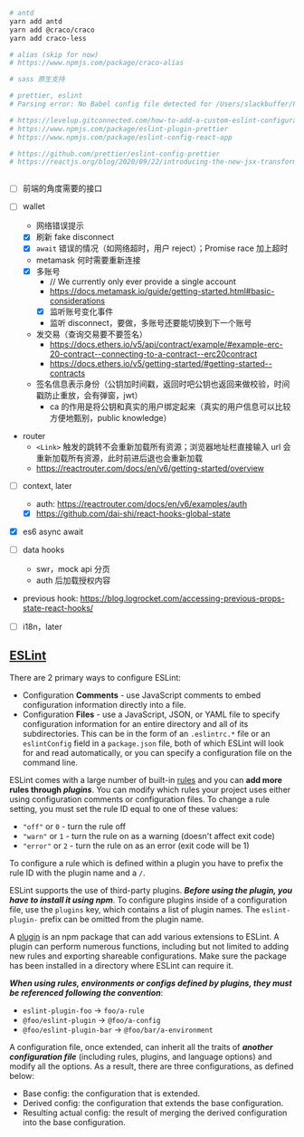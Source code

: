 
```bash
# antd
yarn add antd
yarn add @craco/craco
yarn add craco-less

# alias (skip for now)
# https://www.npmjs.com/package/craco-alias

# sass 原生支持

# prettier, eslint
# Parsing error: No Babel config file detected for /Users/slackbuffer/Projects/defi/chosenweb/src/containers/App.jsx. Either disable config file checking with requireConfigFile: false, or configure Babel so that it can find the config files.       https://tjaddison.com/blog/2021/03/updating-babel-eslint-to-babeleslint-parser-for-react-apps/

# https://levelup.gitconnected.com/how-to-add-a-custom-eslint-configuration-to-a-create-react-app-project-aea3f7c1d7af
# https://www.npmjs.com/package/eslint-plugin-prettier
# https://www.npmjs.com/package/eslint-config-react-app

# https://github.com/prettier/eslint-config-prettier
# https://reactjs.org/blog/2020/09/22/introducing-the-new-jsx-transform.html#eslint



```

- [ ] 前端的角度需要的接口

- [ ] wallet
    - 网络错误提示
    - [x] 刷新 fake disconnect
    - [x] `await` 错误的情况（如网络超时，用户 reject）；Promise race 加上超时
    - metamask 何时需要重新连接
    - [x] 多账号
        - // We currently only ever provide a single account
        - https://docs.metamask.io/guide/getting-started.html#basic-considerations
        - [x] 监听账号变化事件
        - 监听 disconnect，要做，多账号还要能切换到下一个账号
    - 发交易（查询交易要不要签名）
        - https://docs.ethers.io/v5/api/contract/example/#example-erc-20-contract--connecting-to-a-contract--erc20contract
        - https://docs.ethers.io/v5/getting-started/#getting-started--contracts
    - 签名信息表示身份（公钥加时间戳，返回时吧公钥也返回来做校验，时间戳防止重放，会有弹窗，jwt）
        - ca 的作用是将公钥和真实的用户绑定起来（真实的用户信息可以比较方便地甄别，public knowledge）

- router
    - `<Link>` 触发的跳转不会重新加载所有资源；浏览器地址栏直接输入 url 会重新加载所有资源，此时前进后退也会重新加载
    - https://reactrouter.com/docs/en/v6/getting-started/overview

- [ ] context, later
    - auth: https://reactrouter.com/docs/en/v6/examples/auth
    - [x] https://github.com/dai-shi/react-hooks-global-state

- [x] es6 async await

- [ ] data hooks
    - swr，mock api 分页
    - auth 后加载授权内容

- previous hook: https://blog.logrocket.com/accessing-previous-props-state-react-hooks/

- [ ] i18n，later

## [ESLint](https://eslint.org/docs/user-guide/getting-started)

There are 2 primary ways to configure ESLint:
- Configuration **Comments** - use JavaScript comments to embed configuration information directly into a file.
- Configuration **Files** - use a JavaScript, JSON, or YAML file to specify configuration information for an entire directory and all of its subdirectories. This can be in the form of an `.eslintrc.*` file or an `eslintConfig` field in a `package.json` file, both of which ESLint will look for and read automatically, or you can specify a configuration file on the command line.

ESLint comes with a large number of built-in [rules](https://eslint.org/docs/user-guide/configuring/rules) and you can **add more rules through *plugins***. You can modify which rules your project uses either using configuration comments or configuration files. To change a rule setting, you must set the rule ID equal to one of these values:
- `"off"` or `0` - turn the rule off
- `"warn"` or `1` - turn the rule on as a warning (doesn't affect exit code)
- `"error"` or `2` - turn the rule on as an error (exit code will be 1)

To configure a rule which is defined within a plugin you have to prefix the rule ID with the plugin name and a `/`.


ESLint supports the use of third-party plugins. ***Before using the plugin, you have to install it using npm***. To configure plugins inside of a configuration file, use the `plugins` key, which contains a list of plugin names. The `eslint-plugin-` prefix can be omitted from the plugin name.

A [plugin](https://eslint.org/docs/user-guide/configuring/configuration-files#using-a-configuration-from-a-plugin) is an npm package that can add various extensions to ESLint. A plugin can perform numerous functions, including but not limited to adding new rules and exporting shareable configurations. Make sure the package has been installed in a directory where ESLint can require it.

***When using rules, environments or configs defined by plugins, they must be referenced following the convention***:
- `eslint-plugin-foo` → `foo/a-rule`
- `@foo/eslint-plugin` → `@foo/a-config`
- `@foo/eslint-plugin-bar` → `@foo/bar/a-environment`


A configuration file, once extended, can inherit all the traits of ***another configuration file*** (including rules, plugins, and language options) and modify all the options. As a result, there are three configurations, as defined below:
- Base config: the configuration that is extended.
- Derived config: the configuration that extends the base configuration.
- Resulting actual config: the result of merging the derived configuration into the base configuration.
